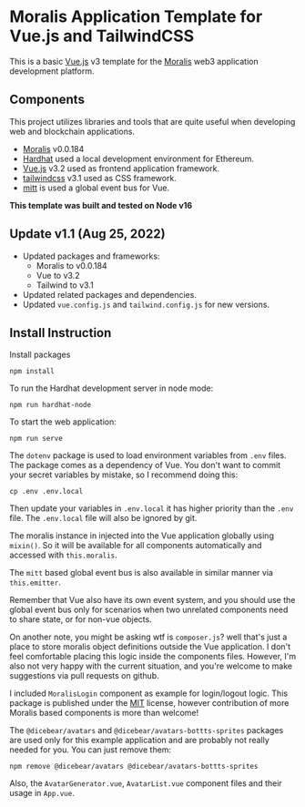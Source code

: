 # Moralis Application Template for Vue.js and TailwindCSS

This is a basic [Vue.js](https://vuejs.org/) v3 template
for the [Moralis](https://moralis.io/) web3 application development platform.

## Components
This project utilizes libraries and tools that are quite useful
when developing web and blockchain applications.

* [Moralis](https://moralis.io/) v0.0.184
* [Hardhat](https://hardhat.org/) used a local development environment for Ethereum.
* [Vue.js](https://vuejs.org/) v3.2 used as frontend application framework.
* [tailwindcss](https://tailwindcss.com/) v3.1 used as CSS framework.
* [mitt](https://www.npmjs.com/package/mitt) is used a global event bus for Vue.

**This template was built and tested on Node v16**

## Update v1.1 (Aug 25, 2022)
 * Updated packages and frameworks:
   * Moralis to v0.0.184
   * Vue to v3.2
   * Tailwind to v3.1
 * Updated related packages and dependencies.
 * Updated `vue.config.js` and `tailwind.config.js` for new versions.

## Install Instruction
Install packages
```
npm install
```

To run the Hardhat development server in node mode:
```
npm run hardhat-node
```

To start the web application:
```
npm run serve
```

The `dotenv` package is used to load environment variables from `.env` files.
The package comes as a dependency of Vue. You don't want to commit your secret variables
by mistake, so I recommend doing this:
```
cp .env .env.local
```
Then update your variables in `.env.local` it has higher priority than the `.env` file.
The `.env.local` file will also be ignored by git.

The moralis instance in injected into the Vue application globally using `mixin()`.
So it will be available for all components automatically and accessed with `this.moralis`.

The `mitt` based global event bus is also available in similar manner via `this.emitter`.

Remember that Vue also have its own event system,
and you should use the global event bus only for scenarios when two unrelated
components need to share state, or for non-vue objects.

On another note, you might be asking wtf is `composer.js`?
well that's just a place to store moralis object definitions outside the Vue application.
I don't feel comfortable placing this logic inside the components files.
However, I'm also not very happy with the current situation,
and you're welcome to make suggestions via pull requests on github.

I included `MoralisLogin` component as example for login/logout logic.
This package is published under the [MIT](https://en.wikipedia.org/wiki/MIT_License) license,
however contribution of more Moralis based components is more than welcome!

The `@dicebear/avatars` and `@dicebear/avatars-bottts-sprites` packages are used only for this example
application and are probably not really needed for you. You can just remove them:
```
npm remove @dicebear/avatars @dicebear/avatars-bottts-sprites
```

Also, the `AvatarGenerator.vue`, `AvatarList.vue` component files and their usage in `App.vue`.

